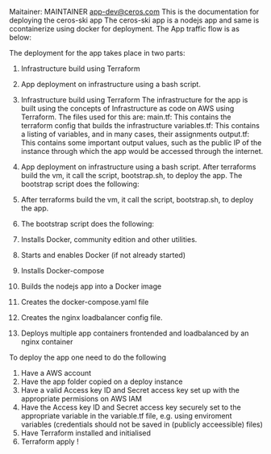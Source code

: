 Maitainer: MAINTAINER app-dev@ceros.com
This is the documentation for deploying the ceros-ski app
The ceros-ski app is a nodejs app and same is ccontainerize using docker for deployment.
The App traffic flow is as below:



The deployment for the app takes place in two parts:
1. Infrastructure build using Terraform
2. App deployment on infrastructure using a bash script.

1. Infrastructure build using Terraform 
The infrastructure for the app is built using the concepts of Infrastructure as code on AWS using Terraform. The files used for this are:
main.tf: This contains the terraform config that builds the infrastructure
variables.tf: This contains a listing of variables, and in many cases, their assignments
output.tf: This contains some important output values, such as the public IP of the instance through which the app would be accessed through the internet.


2. App deployment on infrastructure using a bash script.
After terraforms build the vm, it call the script, bootstrap.sh, to deploy the app.
The bootstrap script does the following:
1. After terraforms build the vm, it call the script, bootstrap.sh, to deploy the app.
2. The bootstrap script does the following:
3. Installs Docker, community edition and other utilities.
4. Starts and enables Docker (if not already started)
5. Installs Docker-compose
6. Builds the nodejs app into a Docker image
7. Creates the docker-compose.yaml file
8. Creates the nginx loadbalancer config file.
9. Deploys multiple app containers frontended and loadbalanced by an nginx container


To deploy the app one need to do the following
1. Have a AWS account
2. Have the app folder copied on a deploy instance
3. Have a valid Access key ID and Secret access key set up with the appropriate permisions on AWS IAM
4. Have the Access key ID and Secret access key securely set to the appropriate variable in the variable.tf file, e.g. using enviroment variables (credentials should not be saved in (publicly acceessible) files)
5. Have Terraform installed and initialised
6. Terraform apply !
